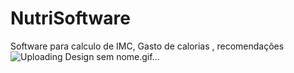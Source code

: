# NutriSoftware
Software para calculo de IMC, Gasto de calorias , recomendações
![Uploading Design sem nome.gif…]()
